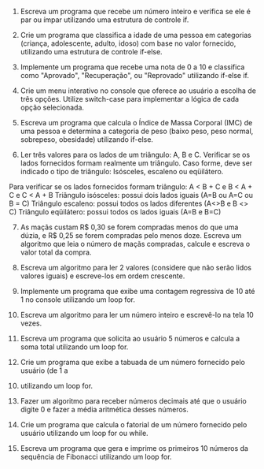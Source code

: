 1. Escreva um programa que recebe um número inteiro e verifica se ele é par ou ímpar utilizando uma estrutura de controle if.

2. Crie um programa que classifica a idade de uma pessoa em categorias (criança,
   adolescente, adulto, idoso) com base no valor fornecido, utilizando uma estrutura de
   controle if-else.

3. Implemente um programa que recebe uma nota de 0 a 10 e classifica como
   "Aprovado", "Recuperação", ou "Reprovado" utilizando if-else if.

4. Crie um menu interativo no console que oferece ao usuário a escolha de três opções.
   Utilize switch-case para implementar a lógica de cada opção selecionada.

5. Escreva um programa que calcula o Índice de Massa Corporal (IMC) de uma pessoa e
   determina a categoria de peso (baixo peso, peso normal, sobrepeso, obesidade)
   utilizando if-else.

6. Ler três valores para os lados de um triângulo: A, B e C. Verificar se os lados fornecidos
   formam realmente um triângulo. Caso forme, deve ser indicado o tipo de triângulo:
   Isósceles, escaleno ou eqüilátero.

Para verificar se os lados fornecidos formam triângulo: A < B + C e B < A + C e C < A + B
Triângulo isósceles: possui dois lados iguais (A=B ou A=C ou B = C)
Triângulo escaleno: possui todos os lados diferentes (A<>B e B <> C)
Triângulo eqüilátero: possui todos os lados iguais (A=B e B=C)

7. As maçãs custam R$ 0,30 se forem compradas menos do que uma dúzia, e R$ 0,25 se
   forem compradas pelo menos doze. Escreva um algoritmo que leia o número de maçãs
   compradas, calcule e escreva o valor total da compra.

8. Escreva um algoritmo para ler 2 valores (considere que não serão lidos valores iguais)
   e escreve-los em ordem crescente.

9. Implemente um programa que exibe uma contagem regressiva de 10 até 1 no console
   utilizando um loop for.

10. Escreva um algoritmo para ler um número inteiro e escrevê-lo na tela 10 vezes.

11. Escreva um programa que solicita ao usuário 5 números e calcula a soma total
    utilizando um loop for.

12. Crie um programa que exibe a tabuada de um número fornecido pelo usuário (de 1 a

10) utilizando um loop for.

13. Fazer um algoritmo para receber números decimais até que o usuário digite 0 e fazer
    a média aritmética desses números.

14. Crie um programa que calcula o fatorial de um número fornecido pelo usuário
    utilizando um loop for ou while.

15. Escreva um programa que gera e imprime os primeiros 10 números da sequência de
    Fibonacci utilizando um loop for.
